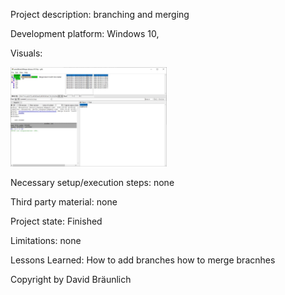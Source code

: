 Project description:
branching and merging

Development platform:
Windows 10, 


Visuals:

<div>
<img src="./screenshots/gitk.JPG" width="250">
<div>

 
Necessary setup/execution steps:
none

Third party material:
none

Project state:
Finished

Limitations:
none

Lessons Learned:
How to add branches 
how to merge bracnhes

Copyright by David Bräunlich
